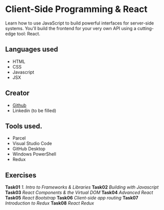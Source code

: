 # Client-Side Programming & React
Learn how to use JavaScript to build powerful interfaces for server-side systems. You'll build the frontend for your very own API using a cutting-edge tool: React.
 
 
## Languages used
- HTML
- CSS
- Javascript
- JSX


## Creator
- [Github](https://github.com/cicciotazza)
- Linkedin (to be filled)
## Tools used.
- Parcel
- Visual Studio Code
- GitHub Desktop
- Windows PowerShell 
- Redux
  

## Exercises
**Task01**
*1. Intro to Frameworks & Libraries*
**Task02**
*Building with Javascript*
**Task03**
*React Components & the Virtual DOM*
**Task04**
*Advanced React*
**Task05**
*React Bootstrap*
**Task06**
*Client-side app routing*
**Task07**
*Introduction to Redux*
**Task08**
*React Redux*